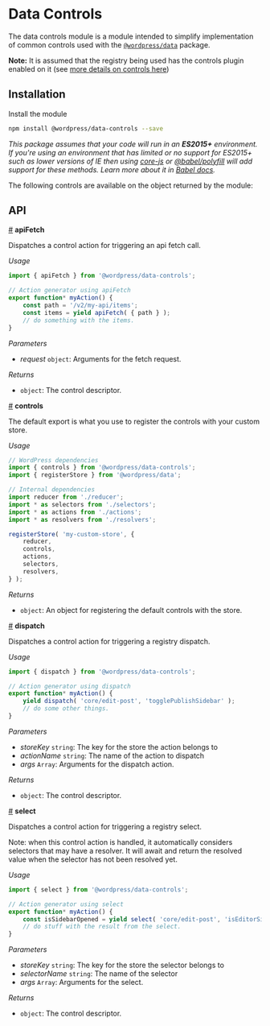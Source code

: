 # Data Controls

The data controls module is a module intended to simplify implementation of common controls used with the [`@wordpress/data`](/packages/data/README.md) package.

**Note:** It is assumed that the registry being used has the controls plugin enabled on it (see [more details on controls here](https://github.com/WordPress/gutenberg/tree/master/packages/data#controls))

## Installation

Install the module

```bash
npm install @wordpress/data-controls --save
```

 _This package assumes that your code will run in an **ES2015+** environment. If you're using an environment that has limited or no support for ES2015+ such as lower versions of IE then using [core-js](https://github.com/zloirock/core-js) or [@babel/polyfill](https://babeljs.io/docs/en/next/babel-polyfill) will add support for these methods. Learn more about it in [Babel docs](https://babeljs.io/docs/en/next/caveats)._

The following controls are available on the object returned by the module:

## API

<!-- START TOKEN(Autogenerated API docs) -->

<a name="apiFetch" href="#apiFetch">#</a> **apiFetch**

Dispatches a control action for triggering an api fetch call.

_Usage_

```js
import { apiFetch } from '@wordpress/data-controls';

// Action generator using apiFetch
export function* myAction() {
	const path = '/v2/my-api/items';
	const items = yield apiFetch( { path } );
	// do something with the items.
}
```

_Parameters_

-   _request_ `object`: Arguments for the fetch request.

_Returns_

-   `object`: The control descriptor.

<a name="controls" href="#controls">#</a> **controls**

The default export is what you use to register the controls with your custom
store.

_Usage_

```js
// WordPress dependencies
import { controls } from '@wordpress/data-controls';
import { registerStore } from '@wordpress/data';

// Internal dependencies
import reducer from './reducer';
import * as selectors from './selectors';
import * as actions from './actions';
import * as resolvers from './resolvers';

registerStore( 'my-custom-store', {
	reducer,
	controls,
	actions,
	selectors,
	resolvers,
} );
```

_Returns_

-   `object`: An object for registering the default controls with the store.

<a name="dispatch" href="#dispatch">#</a> **dispatch**

Dispatches a control action for triggering a registry dispatch.

_Usage_

```js
import { dispatch } from '@wordpress/data-controls';

// Action generator using dispatch
export function* myAction() {
	yield dispatch( 'core/edit-post', 'togglePublishSidebar' );
	// do some other things.
}
```

_Parameters_

-   _storeKey_ `string`: The key for the store the action belongs to
-   _actionName_ `string`: The name of the action to dispatch
-   _args_ `Array`: Arguments for the dispatch action.

_Returns_

-   `object`: The control descriptor.

<a name="select" href="#select">#</a> **select**

Dispatches a control action for triggering a registry select.

Note: when this control action is handled, it automatically considers
selectors that may have a resolver. It will await and return the resolved
value when the selector has not been resolved yet.

_Usage_

```js
import { select } from '@wordpress/data-controls';

// Action generator using select
export function* myAction() {
	const isSidebarOpened = yield select( 'core/edit-post', 'isEditorSideBarOpened' );
	// do stuff with the result from the select.
}
```

_Parameters_

-   _storeKey_ `string`: The key for the store the selector belongs to
-   _selectorName_ `string`: The name of the selector
-   _args_ `Array`: Arguments for the select.

_Returns_

-   `object`: The control descriptor.


<!-- END TOKEN(Autogenerated API docs) -->
